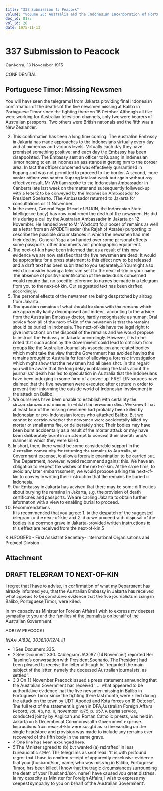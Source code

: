 ```yaml
---
title: "337 Submission to Peacock"
volume: "Volume 20: Australia and the Indonesian Incorporation of Portuguese Timor, 1974-1976"
doc_id: 8175
vol_id: 20
date: 1975-11-13
---
```


# 337 Submission to Peacock

Canberra, 13 November 1975

CONFIDENTIAL

## Portuguese Timor: Missing Newsmen

You will have seen the telegrams1 from Jakarta providing final Indonesian confirmation of the deaths of the five newsmen missing at Balibo in Portuguese Timor since the fighting there on 16 October. Although all five were working for Australian television channels, only two were bearers of Australian passports. Two others were British nationals and the fifth was a New Zealander.

  2. This confirmation has been a long time coming. The Australian Embassy in Jakarta has made approaches to the Indonesians virtually every day and at numerous and various levels. Virtually each day they have promised something positive; and each day the Embassy has been disappointed. The Embassy sent an officer to Kupang in Indonesian Timor hoping to enlist Indonesian assistance in getting him to the border area. In fact the officer concerned was effectively quarantined in Kupang and was not permitted to proceed to the border. A second, more senior officer was sent to Kupang late last week but again without any effective result. Mr Whitlam spoke to the Indonesian Ambassador in Canberra late last week on the matter and subsequently followed-up with a letter2 to be conveyed by the Indonesian Ambassador to President Soeharto. (The Ambassador returned to Jakarta for consultations on 11 November.)
  3. In the event, General Yoga (Head of BAKIN, the Indonesian State Intelligence body) has now confirmed the death of the newsmen. He did this during a call by the Australian Ambassador in Jakarta on 12 November. He handed over to Mr Woolcott four boxes of remains as well as a letter from an APODETileader (the Rajah of Atsabe) purporting to describe the possible circumstances in which the newsmen had met their deaths. General Yoga also handed over some personal effects-some passports, other documents and photographic equipment.
  4. The next-of-kin have been informed that as a result of this new evidence we are now satisfied that the five newsmen are dead. It would be appropriate for a press statement to this effect now to be released and a draft text has been submitted to you separately.3 You might also wish to consider having a telegram sent to the next-of-kin in your name. The absence of positive identification of the individuals concerned would require that no specific reference to names be made in a telegram from you to the next-of-kin. Our suggested text has been drafted accordingly.
  5. The personal effects of the newsmen are being despatched by airbag from Jakarta.
  6. The question remains of what should be done with the remains which are apparently badly decomposed and indeed, according to the advice from the Australian Embassy doctor, hardly recognisable as human. Oral advice from all of the next-of-kin of the newsmen is that the remains should be buried in Indonesia. The next-of-kin have the legal right to give instructions on the disposal of the remains and we would propose to instruct the Embassy in Jakarta accordingly. However, it is to be noted that such action by the Government could lead to criticism from groups like the Australian Journalists Association and related bodies which might take the view that the Government has avoided having the remains brought to Australia for fear of allowing a forensic investigation which might show that the newsmen had all been shot. In this regard you will be aware that the long delay in obtaining the facts about the journalists' death has led to speculation in Australia that the Indonesians have been indulging in some form of a cover-up. FRETILIN sources have claimed that the five newsmen were executed after capture in order to prevent their informing the outside world of Indonesian involvement in the attack on Balibo.
  7. We ourselves have been unable to establish with certainty the circumstances and manner in which the newsmen died. We knew4 that at least four of the missing newsmen had probably been killed by Indonesian or pro-Indonesian forces who attacked Balibo. But we cannot be certain whether the newsmen were accidentally killed by mortar or small arms fire, or deliberately shot. Their bodies may have been burnt accidentally as a result of the mortar attack or may have been deliberately burnt in an attempt to conceal their identity and/or manner in which they were killed.
  8. In short, then, there would be some considerable support in the Australian community for returning the remains to Australia, at Government expense, to allow a forensic examination to be carried out. The Department, however, would recommend against this. We have an obligation to respect the wishes of the next-of-kin. At the same time, to avoid any later embarrassment, we would propose asking the next-of-kin to convey in writing their instruction that the remains be buried in Indonesia.
  9. Our Embassy in Jakarta has advised that there may be some difficulties about burying the remains in Jakarta, e.g. the provision of death certificates and passports. We are cabling Jakarta to obtain further information with a view to enabling burial to proceed.
  10. Recommendations  
It is recommended that you agree: 
    1. to the despatch of the suggested telegram to the next-of-kin; and
    2. that we proceed with disposal of the bodies in a common grave in Jakarta-provided written instructions to this effect are received from the next-of-kin.5



K.H.ROGERS - First Assistant Secretary- International Organisations and Protocol Division

## Attachment

## DRAFT TELEGRAM TO NEXT-OF-KIN

I regret that I have to advise, in confirmation of what my Department has already informed you, that the Australian Embassy in Jakarta has received what appears to be conclusive evidence that the five journalists missing in Balibo, Portuguese Timor, were killed.

In my capacity as Minister for Foreign Affairs I wish to express my deepest sympathy to you and the families of the journalists on behalf of the Australian Government.

ADREW PEACOCK)

_[NAA: Al838, 3038/10/12/4, ii]_

  * 1 See Document 335.
  * 2 See Document 330. Cablegram JA3087 (14 November) reported Her Tasning's conversation with President Soeharto. The President had been pleased to receive the letter although he 'regarded the main subject of the letter, namely the deceased Australian journalists, as settled'.
  * 3 3 On 13 November Peacock issued a press statement announcing that the Australian Government had received ' ... what appeared to be authoritative evidence that the five newsmen missing in Balibo in Portuguese Timor since the fighting there last month, were killed during the attack on the town by UDT, Apodeti and Kota forces on 16 October'. The full text of the statement is given in DFA,Australian Foreign Affairs Record, vol. 46, no. ll, November 1975, p. 657. A burial service, conducted jointly by Anglican and Roman Catholic priests, was held in Jakarta on 5 December at Commonwealth Government expense. Instructions from next-of-kin were sought as to the wording on the single headstone and provision was made to include any remains ever recovered of the fifth body in the same grave.
  * 4 One line has been expunged here.
  * 5 The Minister agreed to (b) but wanted (a) redrafted 'in less bureaucratic style'. The telegrams as sent read: 'It is with profound regret that I have to confirm receipt of apparently conclusive evidence that your [husband/son, name] who was missing in Balibo, Portuguese Timor, has been killed. I know that the tragic circumstances surrounding the death of your [husband/son, name] have caused you great distress. In my capacity as Minister for Foreign Affairs, I wish to express my deepest sympathy to you on behalf of the Australian Government'.


